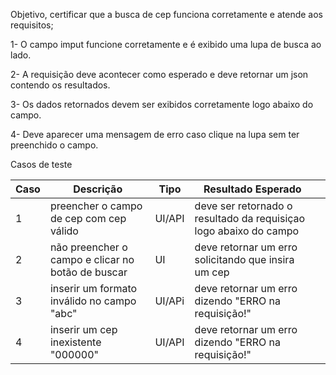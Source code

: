 Objetivo, certificar que a busca de cep funciona corretamente e atende aos requisitos;

1- O campo imput funcione corretamente e é exibido uma lupa de busca ao lado.

2- A requisição deve acontecer como esperado e deve retornar um json contendo os resultados.

3- Os dados retornados devem ser exibidos corretamente logo abaixo do campo.

4-  Deve aparecer uma mensagem de erro caso clique na lupa sem ter preenchido o campo.


Casos de teste

| Caso | Descrição                                         | Tipo   | Resultado Esperado                                                 |  |
| ---- | --------------------------------------------------- | ------ | ------------------------------------------------------------------ | - |
| 1    | preencher o campo de cep com cep válido            | UI/API | deve ser retornado o resultado da requisiçao logo abaixo do campo |  |
| 2    | não preencher o campo e clicar no botão de buscar | UI     | deve retornar um erro solicitando que insira um cep                |  |
| 3    | inserir um formato inválido no campo "abc"         | UI/APi | deve retornar um erro dizendo "ERRO na requisição!"              |  |
| 4    | inserir um cep inexistente "000000"                 | UI/API | deve retornar um erro dizendo "ERRO na requisição!"              |  |
